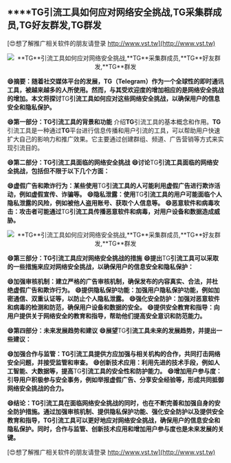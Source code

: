 ## ****TG**引流工具如何应对网络安全挑战,**TG**采集群成员,**TG**好友群发,**TG**群发**

[😍想了解推广相关软件的朋友请登录 http://www.vst.tw](http://www.vst.tw)

 <center><img src="https://vst.tw/MP4/tuiguang/png/5.png" alt="**TG**引流工具如何应对网络安全挑战,**TG**采集群成员,**TG**好友群发,**TG**群发"></center>

**😄摘要：随着社交媒体平台的发展，**TG**（Telegram）作为一个全球性的即时通讯工具，被越来越多的人所使用。然而，与其受欢迎度的增加相应的是网络安全挑战的增加。本文将探讨**TG**引流工具如何应对这些网络安全挑战，以确保用户的信息安全和隐私保护。**

**😄第一部分：**TG**引流工具的背景和功能**
介绍**TG**引流工具的基本概念和作用。**TG**引流工具是一种通过**TG**平台进行信息传播和用户引流的工具，可以帮助用户快速扩大自己的影响力和推广效果。它主要通过创建群组、频道、广告营销等方式来实现引流目的。

**😄第二部分：**TG**引流工具面临的网络安全挑战**
**😄讨论**TG**引流工具面临的网络安全挑战，包括但不限于以下几个方面：**

**😄虚假广告和欺诈行为：某些使用**TG**引流工具的人可能利用虚假广告进行欺诈活动，例如虚假宣传、诈骗等。**
**😄隐私泄露：使用**TG**引流工具的用户可能面临个人隐私泄露的风险，例如被他人盗用账号、获取个人信息等。**
**😄恶意软件和病毒攻击：攻击者可能通过**TG**引流工具传播恶意软件和病毒，对用户设备和数据造成威胁。**

 <center><img src="https://vst.tw/MP4/tuiguang/png/6.png" alt="**TG**引流工具如何应对网络安全挑战,**TG**采集群成员,**TG**好友群发,**TG**群发"></center>

**😄第三部分：**TG**引流工具应对网络安全挑战的措施**
**😄提出**TG**引流工具可以采取的一些措施来应对网络安全挑战，以确保用户的信息安全和隐私保护：**

**😄加强审核机制：建立严格的广告审核机制，确保发布的内容真实、合法，并杜绝虚假广告和欺诈行为。**
**😄提供隐私保护功能：加强用户隐私保护功能，例如加密通信、双重认证等，以防止个人隐私泄露。**
**😄强化安全防护：加强对恶意软件和病毒的检测和防范，确保用户设备和数据的安全。**
**😄提供安全教育和指导：向用户提供关于网络安全的教育和指导，帮助他们提高安全意识和防范能力。**

**😄第四部分：未来发展趋势和建议**
**😄展望**TG**引流工具未来的发展趋势，并提出一些建议：**

**😄加强合作与监管：**TG**引流工具提供方应加强与相关机构的合作，共同打击网络安全问题，并接受监管和审查。**
**😄创新技术应用：利用先进的技术手段，例如人工智能、大数据等，提高**TG**引流工具的安全性和防护能力。**
**😄增加用户参与度：引导用户积极参与安全事务，例如举报虚假广告、分享安全经验等，形成共同抵御网络安全挑战的合力。**

**😄结论：**TG**引流工具在面临网络安全挑战的同时，也在不断完善和加强自身的安全防护措施。通过加强审核机制、提供隐私保护功能、强化安全防护以及提供安全教育和指导，**TG**引流工具可以更好地应对网络安全挑战，确保用户的信息安全和隐私保护。同时，合作与监管、创新技术应用和增加用户参与度也是未来发展的关键。**

[😍想了解推广相关软件的朋友请登录 http://www.vst.tw](http://www.vst.tw)



